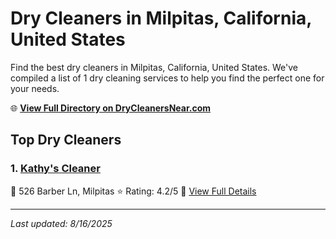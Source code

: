 # Dry Cleaners in Milpitas, California, United States

Find the best dry cleaners in Milpitas, California, United States. We've compiled a list of 1 dry cleaning services to help you find the perfect one for your needs.

🌐 **[View Full Directory on DryCleanersNear.com](https://drycleanersnear.com/city/US/California/Milpitas)**

## Top Dry Cleaners

### 1. [Kathy's Cleaner](https://drycleanersnear.com/dryCleaner/689d4330756b71cad101ed88/kathy-s-cleaner)
📍 526 Barber Ln, Milpitas
⭐ Rating: 4.2/5
🔗 [View Full Details](https://drycleanersnear.com/dryCleaner/689d4330756b71cad101ed88/kathy-s-cleaner)


---

*Last updated: 8/16/2025*
